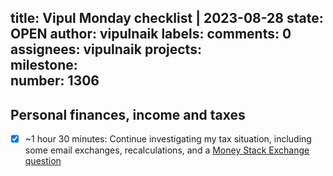 title:	Vipul Monday checklist | 2023-08-28
state:	OPEN
author:	vipulnaik
labels:	
comments:	0
assignees:	vipulnaik
projects:	
milestone:	
number:	1306
--
## Personal finances, income and taxes

- [x] ~1 hour 30 minutes: Continue investigating my tax situation, including some email exchanges, recalculations, and a [Money Stack Exchange question](https://money.stackexchange.com/questions/158164/where-do-i-report-iso-income-with-a-subsequent-disqualifying-disposition-and-wh)
